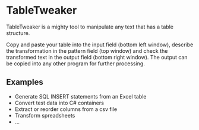 TableTweaker
============

TableTweaker is a mighty tool to manipulate any text that has a table structure.  

Copy and paste your table into the input field (bottom left window), 
describe the transformation in the pattern field (top window) 
and check the transformed text in the output field (bottom right window). 
The output can be copied into any other program for further processing. 

Examples
--------
* Generate SQL INSERT statements from an Excel table
* Convert test data into C# containers
* Extract or reorder columns from a csv file
* Transform spreadsheets
* ...
